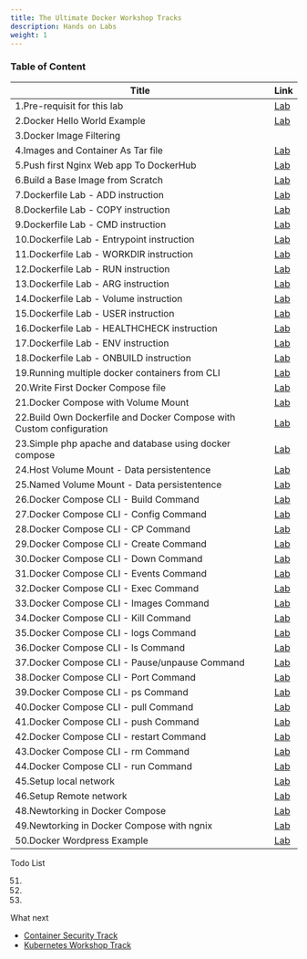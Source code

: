 ```yaml
---
title: The Ultimate Docker Workshop Tracks
description: Hands on Labs
weight: 1
---
```


### Table of Content 
| Title   | Link |
| --------- | ------- |
|1.Pre-requisit for this lab | [Lab](https://kubedaily.com/docs/0.0.1/pre-requist/)         |
|2.Docker Hello World Example | [Lab](https://kubedaily.com/docs/0.0.1/hello-world/)       |
|3.Docker Image Filtering |  | [Lab](https://kubedaily.com/docs/0.0.1/docker-images-filter/)         |
|4.Images and Container As Tar file |    [Lab](https://kubedaily.com/docs/0.0.1/tarfile/)      |
|5.Push first Nginx Web app To DockerHub           |  [Lab](https://kubedaily.com/docs/0.0.1/push-dockerhub-webapp/)        |
|6.Build a Base Image from Scratch           |     [Lab](https://kubedaily.com/docs/0.0.1/scratch-image/)     |
|7.Dockerfile Lab - ADD instruction           |   [Lab](https://kubedaily.com/docs/0.0.1/add-instruction/)       |
|8.Dockerfile Lab - COPY instruction        |   [Lab](https://kubedaily.com/docs/0.0.1/copy-instruction/)       |
|9.Dockerfile Lab - CMD instruction         |    [Lab](https://kubedaily.com/docs/0.0.1/cmd-instruction/)      |
|10.Dockerfile Lab - Entrypoint instruction         |    [Lab](https://kubedaily.com/docs/0.0.1/entrypoint-instruction/)      |
|11.Dockerfile Lab - WORKDIR instruction         |   [Lab](https://kubedaily.com/docs/0.0.1/workdir-instruction/)       |
|12.Dockerfile Lab - RUN instruction         |    [Lab](https://kubedaily.com/docs/0.0.1/run-instruction/)      |
|13.Dockerfile Lab - ARG instruction         |   [Lab](https://kubedaily.com/docs/0.0.1/arg-instruction/)       |
|14.Dockerfile Lab - Volume instruction         |    [Lab](https://kubedaily.com/docs/0.0.1/arg-instruction/)      |
|15.Dockerfile Lab - USER instruction         |   [Lab](https://kubedaily.com/docs/0.0.1/user-instruction/)       |
|16.Dockerfile Lab - HEALTHCHECK instruction | [Lab](https://kubedaily.com/docs/0.0.1/healthcheck-instruction/) |
|17.Dockerfile Lab - ENV instruction | [Lab](https://kubedaily.com/docs/0.0.1/env-instruction/) |
|18.Dockerfile Lab - ONBUILD instruction |  [Lab](https://kubedaily.com/docs/0.0.1/onbuild-instruction/)|
|19.Running multiple docker containers from CLI | [Lab](https://kubedaily.com/docs/0.0.1/multiple-container/) |
|20.Write First Docker Compose file | [Lab](https://kubedaily.com/docs/0.0.1/write-first-docker_compose/) |
|21.Docker Compose with Volume Mount | [Lab](https://kubedaily.com/docs/0.0.1/docker-compose-volumes/) |
|22.Build Own Dockerfile and Docker Compose with Custom configuration| [Lab](https://kubedaily.com/docs/0.0.1/custom-docker-compose/) |
|23.Simple php apache and database using docker compose| [Lab](https://kubedaily.com/docs/0.0.1/php-database-docker-compose/) |
|24.Host Volume Mount - Data persistentence| [Lab](https://kubedaily.com/docs/0.0.1/host-volume-mount/) |
|25.Named Volume Mount - Data persistentence| [Lab](https://kubedaily.com/docs/0.0.1/name-volume-mount/) |
|26.Docker Compose CLI - Build Command| [Lab](https://kubedaily.com/docs/0.0.1/docker-compose-build/) |
|27.Docker Compose CLI - Config Command| [Lab](https://kubedaily.com/docs/0.0.1/docker-compose-config/) |
|28.Docker Compose CLI - CP Command| [Lab](https://kubedaily.com/docs/0.0.1/docker-compose-cp/) |
|29.Docker Compose CLI - Create Command| [Lab](https://kubedaily.com/docs/0.0.1/docker-compose-create/) |
|30.Docker Compose CLI - Down Command| [Lab](https://kubedaily.com/docs/0.0.1/docker-compose-down/) |
|31.Docker Compose CLI - Events Command| [Lab](https://kubedaily.com/docs/0.0.1/docker-compose-events/) |
|32.Docker Compose CLI - Exec Command| [Lab](https://kubedaily.com/docs/0.0.1/docker-compose-exec/) |
|33.Docker Compose CLI - Images Command| [Lab](https://kubedaily.com/docs/0.0.1/docker-compose-images/) |
|34.Docker Compose CLI - Kill Command| [Lab](https://kubedaily.com/docs/0.0.1/docker-compose-kill/) |
|35.Docker Compose CLI - logs Command| [Lab](https://kubedaily.com/docs/0.0.1/docker-compose-logs/) |
|36.Docker Compose CLI - ls Command| [Lab](https://kubedaily.com/docs/0.0.1/docker-compose-ls/) |
|37.Docker Compose CLI - Pause/unpause Command| [Lab](https://kubedaily.com/docs/0.0.1/docker-compose-pause/) |
|38.Docker Compose CLI - Port Command| [Lab](https://kubedaily.com/docs/0.0.1/docker-compose-port/) |
|39.Docker Compose CLI - ps Command| [Lab](https://kubedaily.com/docs/0.0.1/docker-compose-port/) |
|40.Docker Compose CLI - pull Command| [Lab](https://kubedaily.com/docs/0.0.1/docker-compose-pull/) |
|41.Docker Compose CLI - push Command| [Lab](https://kubedaily.com/docs/0.0.1/docker-compose-push/) |
|42.Docker Compose CLI - restart Command|  [Lab](https://kubedaily.com/docs/0.0.1/docker-compose-restart/)|
|43.Docker Compose CLI - rm Command| [Lab](https://kubedaily.com/docs/0.0.1/docker-compose-rm/) |
|44.Docker Compose CLI - run Command| [Lab](https://kubedaily.com/docs/0.0.1/docker-compose-run/) |
|45.Setup local network| [Lab](https://kubedaily.com/docs/0.0.1/local-network/) |
|46.Setup Remote network| [Lab](https://kubedaily.com/docs/0.0.1/remote-network/) |
|48.Newtorking in Docker Compose| [Lab](https://kubedaily.com/docs/0.0.1/docker-compose-net/) |
|49.Newtorking in Docker Compose with ngnix| [Lab](https://kubedaily.com/docs/0.0.1/docker-compose-ngnix-net/) |
|50.Docker Wordpress Example| [Lab](https://kubedaily.com/docs/0.0.1/docker-wordpress/) |

Todo List 

51. 
52. 
53.  





What next 
- [Container Security Track](https://kubedaily.com/docs/0.0.1/container-security/) 
- [Kubernetes Workshop Track](https://kubedaily.com/docs/0.0.1/k8s/)
